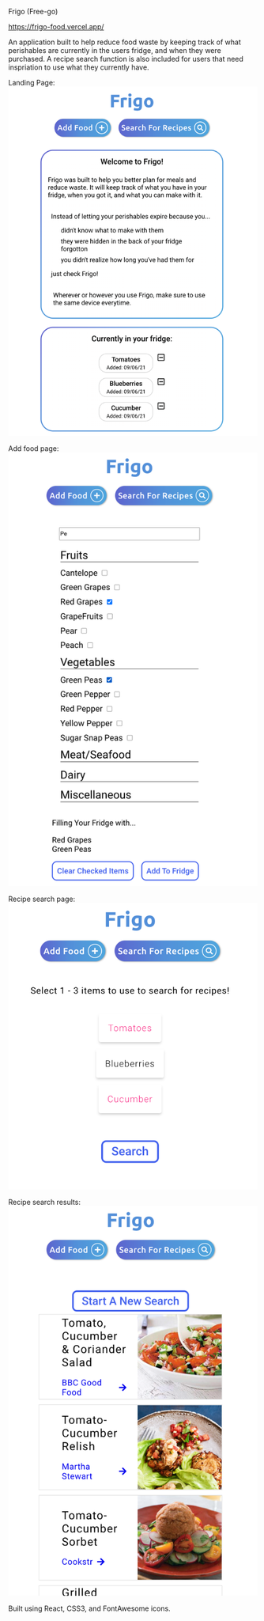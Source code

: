 Frigo
(Free-go)

https://frigo-food.vercel.app/

An application built to help reduce food waste by keeping track of what perishables are currently in the users fridge, and when they were purchased. A recipe search function is also included for users that need inspriation to use what they currently have.

Landing Page:
![Home](src/Screenshots/landing-page.png)

Add food page:
![add food form](src/Screenshots/addFood-page.png)

Recipe search page:
![recipe search page](src/Screenshots/recipe-search.png)

Recipe search results:
![recipe search results](src/Screenshots/recipe-results.png)

Built using React, CSS3, and FontAwesome icons.
